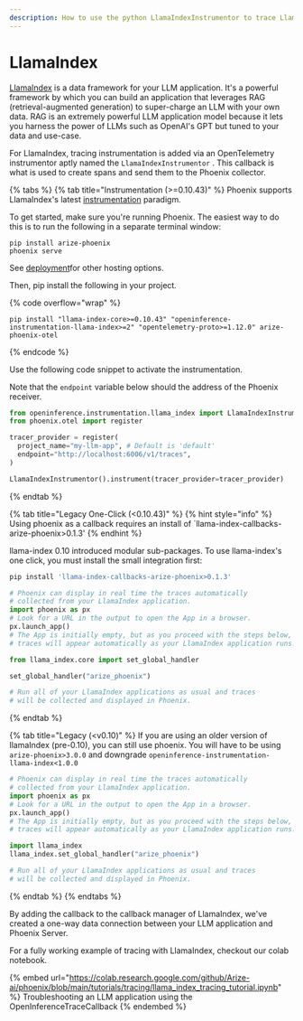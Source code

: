 ```yaml
---
description: How to use the python LlamaIndexInstrumentor to trace LlamaIndex
---
```


# LlamaIndex

[LlamaIndex](https://github.com/run-llama/llama\_index) is a data framework for your LLM application. It's a powerful framework by which you can build an application that leverages RAG (retrieval-augmented generation) to super-charge an LLM with your own data. RAG is an extremely powerful LLM application model because it lets you harness the power of LLMs such as OpenAI's GPT but tuned to your data and use-case.

For LlamaIndex, tracing instrumentation is added via an OpenTelemetry instrumentor aptly named the `LlamaIndexInstrumentor` . This callback is what is used to create spans and send them to the Phoenix collector.

{% tabs %}
{% tab title="Instrumentation (>=0.10.43)" %}
Phoenix supports LlamaIndex's latest [instrumentation](https://docs.llamaindex.ai/en/stable/module\_guides/observability/instrumentation/) paradigm.

To get started, make sure you're running Phoenix. The easiest way to do this is to run the following in a separate terminal window:

```
pip install arize-phoenix
phoenix serve
```

See [deployment](../../deployment/ "mention")for other hosting options.

Then, pip install the following in your project.

{% code overflow="wrap" %}
```
pip install "llama-index-core>=0.10.43" "openinference-instrumentation-llama-index>=2" "opentelemetry-proto>=1.12.0" arize-phoenix-otel
```
{% endcode %}

Use the following code snippet to activate the instrumentation.

Note that the `endpoint` variable below should the address of the Phoenix receiver.

```python
from openinference.instrumentation.llama_index import LlamaIndexInstrumentor
from phoenix.otel import register

tracer_provider = register(
  project_name="my-llm-app", # Default is 'default'
  endpoint="http://localhost:6006/v1/traces",
)

LlamaIndexInstrumentor().instrument(tracer_provider=tracer_provider)
```
{% endtab %}

{% tab title="Legacy One-Click (<0.10.43)" %}
{% hint style="info" %}
Using phoenix as a callback requires an install of \`llama-index-callbacks-arize-phoenix>0.1.3'
{% endhint %}

llama-index 0.10 introduced modular sub-packages. To use llama-index's one click,  you must install the small integration first:

```bash
pip install 'llama-index-callbacks-arize-phoenix>0.1.3'
```

```python
# Phoenix can display in real time the traces automatically
# collected from your LlamaIndex application.
import phoenix as px
# Look for a URL in the output to open the App in a browser.
px.launch_app()
# The App is initially empty, but as you proceed with the steps below,
# traces will appear automatically as your LlamaIndex application runs.

from llama_index.core import set_global_handler

set_global_handler("arize_phoenix")

# Run all of your LlamaIndex applications as usual and traces
# will be collected and displayed in Phoenix.
```
{% endtab %}

{% tab title="Legacy (<v0.10)" %}
If you are using an older version of llamaIndex (pre-0.10), you can still use phoenix. You will have to be using `arize-phoenix>3.0.0` and downgrade `openinference-instrumentation-llama-index<1.0.0`

```python
# Phoenix can display in real time the traces automatically
# collected from your LlamaIndex application.
import phoenix as px
# Look for a URL in the output to open the App in a browser.
px.launch_app()
# The App is initially empty, but as you proceed with the steps below,
# traces will appear automatically as your LlamaIndex application runs.

import llama_index
llama_index.set_global_handler("arize_phoenix")

# Run all of your LlamaIndex applications as usual and traces
# will be collected and displayed in Phoenix.
```
{% endtab %}
{% endtabs %}

By adding the callback to the callback manager of LlamaIndex, we've created a one-way data connection between your LLM application and Phoenix Server.

For a fully working example of tracing with LlamaIndex, checkout our colab notebook.

{% embed url="https://colab.research.google.com/github/Arize-ai/phoenix/blob/main/tutorials/tracing/llama_index_tracing_tutorial.ipynb" %}
Troubleshooting an LLM application using the OpenInferenceTraceCallback
{% endembed %}

